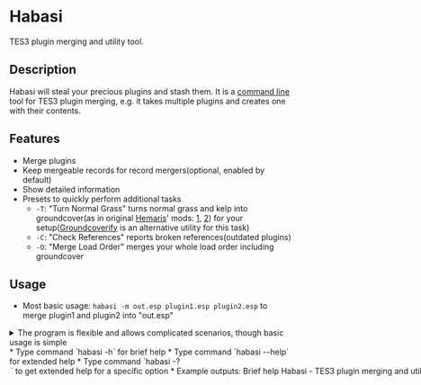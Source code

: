 <!-- markdownlint-disable MD013 -->
<!-- markdownlint-disable MD033 -->

# Habasi

TES3 plugin merging and utility tool.  

## Description

Habasi will steal your precious plugins and stash them. It is a [command line](https://en.wikipedia.org/wiki/Command-line_interface) tool for TES3 plugin merging, e.g. it takes multiple plugins and creates one with their contents.  

## Features

* Merge plugins
* Keep mergeable records for record mergers(optional, enabled by default)
* Show detailed information
* Presets to quickly perform additional tasks
  * `-T`: "Turn Normal Grass" turns normal grass and kelp into groundcover(as in original [Hemaris](https://www.nexusmods.com/morrowind/users/102938538)' mods: [1](https://www.nexusmods.com/morrowind/mods/52010), [2](https://www.nexusmods.com/morrowind/mods/52058)) for your setup([Groundcoverify](https://gitlab.com/bmwinger/groundcoverify) is an alternative utility for this task)
  * `-C`: "Check References" reports broken references(outdated plugins)
  * `-O`: "Merge Load Order" merges your whole load order including groundcover

## Usage

<!-- markdownlint-disable MD032 -->
* Most basic usage: `habasi -m out.esp plugin1.esp plugin2.esp` to merge plugin1 and plugin2 into "out.esp"
<details><summary>The program is flexible and allows complicated scenarios, though basic usage is simple</summary>
  * To merge all plugins in current directory:  
    * `habasi -m out.esp *.esp`  
  * If you know what you do(after reading `habasi -? --mode`):  
    * `habasi --mode complete_replace -m out.esp plugin1.esp plugin2.esp`  
  * Only one input plugin is needed actually, though it makes sense in rare situations like:  
    * `habasi --mode grass -m out.esp Rem_WG_TR.esp`  
  * Profiles are a easy to use too. Merging your whole load order:  
    * `habasi -O`  
  * Almost everything may be done with command-line arguments, though settings file is the better way for advanced usage:  
    * `habasi --settings-write` to create settings file  
    * `habasi` afterwards to use it  
</details>
* Type command `habasi -h` for brief help
* Type command `habasi --help` for extended help
* Type command `habasi -? <OPTION>` to get extended help for a specific option
* Example outputs:  
  <details>
  
  <summary>Brief help</summary>

  ```text
  Habasi - TES3 plugin merging and utility tool
  
  Usage: habasi [OPTIONS]
  
  Options:
    -m, --merge <OUTPUT[, OPTIONS], LIST>  List(s) of plugins to merge
    -l, --log <PATH>                       Name of the log file
    -L, --no-log                           Do not write log
    -s, --settings <PATH>                  Name of the program settings file
        --settings-write                   Write default program settings file and exit
    -g, --grass                            Process grass lists(enabled by default)
    -?, --help-option <OPTION>             Print help for specific option
    -h, --help                             Print help (see more with '--help')
    -V, --version                          Print version
  
  Presets:
    -C, --preset-check-references   Check for missing references in the whole load order [aliases: check]
    -T, --preset-turn-normal-grass  Turn Normal Grass and Kelp into Groundcover for the whole load order
    -O, --preset-merge-load-order   Merge the whole load order
  
  List options:
    -M, --mode <MODE>                      How to process possibly mergeable records
    -b, --base-dir <PATH>                  Base directory for plugin lists
    -d, --dry-run                          Do not write output plugin
    -u, --use-load-order                   Use plugins list from game config file
    -c, --config <PATH>                    Path to the game config file
    -a, --show-all-missing-refs            Show all missing references
    -t, --turn-normal-grass                Turn Normal Grass and Kelp into Groundcover
    -p, --prefer-loose-over-bsa            Get mesh from BSA only when loose mesh not available
    -r, --reindex                          Reindex references twice
    -S, --strip-masters                    Strip masters when possible
    -E, --exclude-deleted-records          Exclude deleted records with --use-load-order
    -A, --no-show-missing-refs             Do not show missing references
    -D, --debug                            Enable additional debug mode
    -I, --no-ignore-errors                 Do not ignore non-important errors
    -P, --no-compare                       Do not compare output plugin with previous version
        --no-compare-secondary             Do not compare output secondary plugin with previous version
        --dry-run-secondary                Do not write secondary output plugin
        --dry-run-dismiss-stats            Dismiss stats with --dry-run
        --regex-case-sensitive             Turn glob/regex patterns to case-sensitive mode
        --regex-sort-by-name               Sort plugins from glob/regex patterns by name
        --ignore-important-errors          Ignore non-critical errors
        --insufficient-merge               Process only cell references(and statics with '-M grass' or '-t')
        --append-to-use-load-order <PATH>  Append plugin path to --use-load-order list
        --skip-from-use-load-order <NAME>  Skip plugin name from --use-load-order list
  
  Display output:
    -v, --verbose...    Show more information
    -q, --quiet         Do not show anything
    -w, --show-plugins  Show list of plugins to merge(handy when using wildcard/glob/regex patterns)
    
  ```

  </details>
  <details>
  
  <summary>Program run display output</summary>

  ```text
  $ ./habasi
  Log is being written into "/home/alvazir/__OMW/habasi.log"
  Output plugin "mods/Patches/Habasi/0/united/United-GRS.esp" was written
  Output plugin "mods/Patches/Habasi/0/united/United-100.esp" was written. It contains reindexed references most likely, so new game is recommended.
  Output plugin "mods/Patches/Habasi/0/united/United-200.esp" was written. It contains reindexed references most likely, so new game is recommended.
  Output plugin "mods/Patches/Habasi/0/united/United-700.esp" was written. It contains reindexed references most likely, so new game is recommended.
  Combined plugin lists stats:
    input(625 plugins): 219277 processed, 5111 removed(dup), 6307 merged, 1718 replaced, 7923 instances filtered(grass)
    output(4 plugins): 208570 total, 206141 unique, 2237 mergeable(unique), 2429 mergeable(total), 5.413s duration
  
  ```

  </details>

## Changelog

Please see the [CHANGELOG](CHANGELOG.md) for a release history.

## Releases

[Binary downloads](https://www.nexusmods.com/morrowind/mods/53002) are available for GNU/Linux(x86-64), Android(AArch64), Windows(x86-64(MSVC, GNU)), macOS(x86-64, AArch64).

## System requirements

<details>

<summary>OS: non-ancient(10-15 years old or younger)</summary>

Linux kernel 3.2+, Android 4.4+, Windows 7+, macOS 10.12+, anything else supported by Rust.  

</details>
<details>

<summary>Memory: depends. Typical usage requires negligible amounts of memory. You should have enough memory for extreme merges if you can run Morrowind :-) Consider using "-P" option if you encounter out of memory errors.</summary>

Estimated peak memory usage: x8(x14 for grass plugins) the combined size of merged plugins. Consider using "-P" option to drop it to x5(x8 for grass). Grass plugins have higher ratio because memory usage mainly depends on the amount of cell references(and size of the plugins in turn).

Most plugins are small, so the memory usage is negligible in most cases. Examples:  

* 266 plugins merged with combined size of 18MB = 126MB(72MB with "-P") RAM usage,  
* 70 plugins merged with combined size of 20MB = 162MB(90MB with "-P") RAM usage,  
* 277 plugins merged with combined size of 110MB = 896MB(536MB with "-P") RAM usage.  

Large plugins are rare. Morrowind.esm is one of the largest(77MB), TR_Mainland.esm is the largest(167MB). Few examples of merging large plugins:  

* Base game master plugins: 91MB in total, 665MB(447MB with "-P") RAM usage:  
  ./habasi -m "out.esp, Morrowind.esm, Tribunal.esm, Bloodmoon.esm",  
* Most popular ESMs: 340MB in total, 2880MB(1918MB with "-P") RAM usage.  
  ./habasi -m "out.esp, Morrowind.esm, Tribunal.esm, Bloodmoon.esm, Patch for Purists.esm, Tamriel_Data.esm, TR_Mainland.esm, OAAB_Data.esm, Sky_Main.esm, Cyr_Main.esm",  
* Merging grass for most landmass mods: 255MB in total, 3658MB(2039MB with "-P") RAM usage:  
  Grass for Morrowind, STotSP, TR, SHotN, Cyrodiil, Havish, Lokken, Wyrmhaven, Chemua etc.  

The most extreme cases of merging everything:  

* Heavy modded setup of ~650 plugins: 750MB in total(with grass), 5770MB(2673MB with "-P") RAM usage.  

</details>

## Building

<details>

<summary>Habasi is written in Rust, so you'll need to grab a [Rust installation](https://www.rust-lang.org) in order to compile it. Habasi compiles with Rust 1.74.0(stable) or newer</summary>

```shell
git clone https://github.com/alvazir/habasi
cd habasi
cargo build --release
./target/release/habasi --version
```

</details>

## Links

* [Nexus Mods releases](https://www.nexusmods.com/morrowind/mods/53002)  
  * [Report a bug](https://www.nexusmods.com/morrowind/mods/53002/?tab=bugs)  
  * [File a feature request/suggestion](https://www.nexusmods.com/morrowind/mods/53002/?tab=posts)  
* [GitHub repository](https://github.com/alvazir/habasi)  
  * [File an issue](https://github.com/alvazir/habasi/issues)  

## License

Licensed under the [GNU GPLv3](LICENSE).  

## Acknowledgments

* This project came to life thanks to the awesome [tes3 library](https://github.com/Greatness7/tes3) by [Greatness7](https://github.com/Greatness7)  
